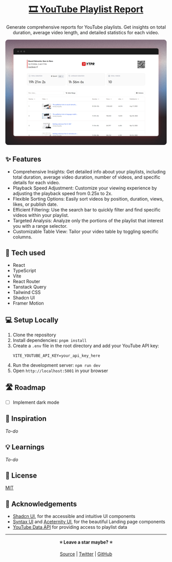 <div align="center">

# [🎞 YouTube Playlist Report](https://ytpr.netlify.app)

Generate comprehensive reports for YouTube playlists. Get insights on total duration, average video length, and detailed statistics for each video.

![desktop screenshot](./public/preview.png)

</div>

## ✨ Features

- Comprehensive Insights: Get detailed info about your playlists, including total duration, average video duration, number of videos, and specific details for each video.
- Playback Speed Adjustment: Customize your viewing experience by adjusting the playback speed from 0.25x to 2x.
- Flexible Sorting Options: Easily sort videos by position, duration, views, likes, or publish date.
- Efficient Filtering: Use the search bar to quickly filter and find specific videos within your playlist.
- Targeted Analysis: Analyze only the portions of the playlist that interest you with a range selector.
- Customizable Table View: Tailor your video table by toggling specific columns.

## 🧰 Tech used

- React
- TypeScript
- Vite
- React Router
- Tanstack Query
- Tailwind CSS
- Shadcn UI
- Framer Motion

## 💻 Setup Locally

1. Clone the repository
2. Install dependencies: `pnpm install`
3. Create a `.env` file in the root directory and add your YouTube API key:
   ```
   VITE_YOUTUBE_API_KEY=your_api_key_here
   ```
4. Run the development server: `npm run dev`
5. Open `http://localhost:5001` in your browser

## 🛣 Roadmap

- [ ] Implement dark mode

## 🌈 Inspiration

_To-do_

## 💡 Learnings

_To-do_

## 📜 License

[MIT](https://choosealicense.com/licenses/mit/)

## 💙 Acknowledgements

- [Shadcn UI](https://ui.shadcn.com/), for the accessible and intuitive UI components
- [Syntax UI](https://syntaxui.com/) and [Aceternity UI](https://ui.aceternity.com/), for the beautiful Landing page components
- [YouTube Data API](https://developers.google.com/youtube/v3) for providing access to playlist data

<hr>

<div align="center">

<strong>⭐ Leave a star maybe? ⭐</strong><br>

<a href="https://github.com/buneeIsSlo/yt-playlist-report">Source</a>
| <a href="https://twitter.com/awwbhi2" target="_blank">Twitter</a>
| <a href="https://github.com/buneeIsSlo" target="_blank">GitHub</a>

</div>
